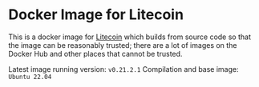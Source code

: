 # Docker Image for Litecoin

This is a docker image for [Litecoin](https://github.com/litecoin-project/litecoin) which builds from source code so that the image
can be reasonably trusted; there are a lot of images on the Docker Hub and other places that cannot be trusted.

Latest image running version: ```v0.21.2.1```
Compilation and base image: ```Ubuntu 22.04```
